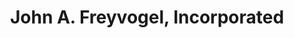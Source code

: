 ---
title: "John A. Freyvogel, Incorporated"
url: /pittsburgh/john-a-freyvogel-incorporated/
shop: funeral directors
---